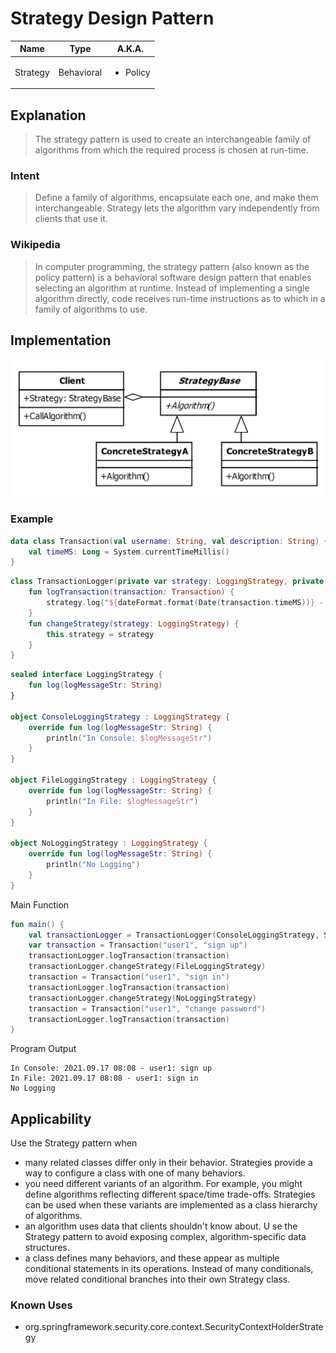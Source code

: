 # Strategy Design Pattern

|Name|Type|A.K.A.|
|---|---|---|
|Strategy|Behavioral|<ul><li>Policy</li></ul>|

## Explanation

> The strategy pattern is used to create an interchangeable family of algorithms from which the required process is chosen
> at run-time.

### Intent

> Define a family of algorithms, encapsulate each one, and make them interchangeable. Strategy lets the algorithm vary
> independently from clients that use it.

### Wikipedia

> In computer programming, the strategy pattern (also known as the policy pattern) is a behavioral software design pattern
> that enables selecting an algorithm at runtime. Instead of implementing a single algorithm directly, code receives
> run-time instructions as to which in a family of algorithms to use.

## Implementation

<img src="./src/main/resources/strategy-uml.png" width="750">

### Example

```kotlin
data class Transaction(val username: String, val description: String) {
    val timeMS: Long = System.currentTimeMillis()
}
```

```kotlin
class TransactionLogger(private var strategy: LoggingStrategy, private var dateFormat: DateFormat) {
    fun logTransaction(transaction: Transaction) {
        strategy.log("${dateFormat.format(Date(transaction.timeMS))} - ${transaction.username}: ${transaction.description}")
    }
    fun changeStrategy(strategy: LoggingStrategy) {
        this.strategy = strategy
    }
}
```

```kotlin
sealed interface LoggingStrategy {
    fun log(logMessageStr: String)
}

object ConsoleLoggingStrategy : LoggingStrategy {
    override fun log(logMessageStr: String) {
        println("In Console: $logMessageStr")
    }
}

object FileLoggingStrategy : LoggingStrategy {
    override fun log(logMessageStr: String) {
        println("In File: $logMessageStr")
    }
}

object NoLoggingStrategy : LoggingStrategy {
    override fun log(logMessageStr: String) {
        println("No Logging")
    }
}
```

Main Function

```kotlin
fun main() {
    val transactionLogger = TransactionLogger(ConsoleLoggingStrategy, SimpleDateFormat("yyyy.MM.dd HH:mm"))
    var transaction = Transaction("user1", "sign up")
    transactionLogger.logTransaction(transaction)
    transactionLogger.changeStrategy(FileLoggingStrategy)
    transaction = Transaction("user1", "sign in")
    transactionLogger.logTransaction(transaction)
    transactionLogger.changeStrategy(NoLoggingStrategy)
    transaction = Transaction("user1", "change password")
    transactionLogger.logTransaction(transaction)
}
```

Program Output

```
In Console: 2021.09.17 08:08 - user1: sign up
In File: 2021.09.17 08:08 - user1: sign in
No Logging
```

## Applicability

Use the Strategy pattern when

* many related classes differ only in their behavior. Strategies provide a way to configure a class with one of many
  behaviors.
* you need different variants of an algorithm. For example, you might define algorithms reflecting different space/time
  trade-offs. Strategies can be used when these variants are implemented as a class hierarchy of algorithms.
* an algorithm uses data that clients shouldn't know about. U se the Strategy pattern to avoid exposing complex,
  algorithm-specific data structures.
* a class defines many behaviors, and these appear as multiple conditional statements in its operations. Instead of many
  conditionals, move related conditional branches into their own Strategy class.

### Known Uses

- org.springframework.security.core.context.SecurityContextHolderStrategy
